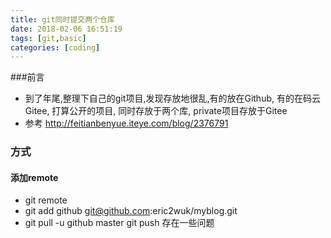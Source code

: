 ```yaml
---
title: git同时提交两个仓库
date: 2018-02-06 16:51:19
tags: [git,basic]
categories: [coding]
---
```

###前言
* 到了年尾,整理下自己的git项目,发现存放地很乱,有的放在Github, 有的在码云Gitee, 打算公开的项目, 同时存放于两个库, private项目存放于Gitee
* 参考 http://feitianbenyue.iteye.com/blog/2376791

### 方式
#### 添加remote
* git remote
* git add github git@github.com:eric2wuk/myblog.git
* git pull -u github master
git push 存在一些问题
